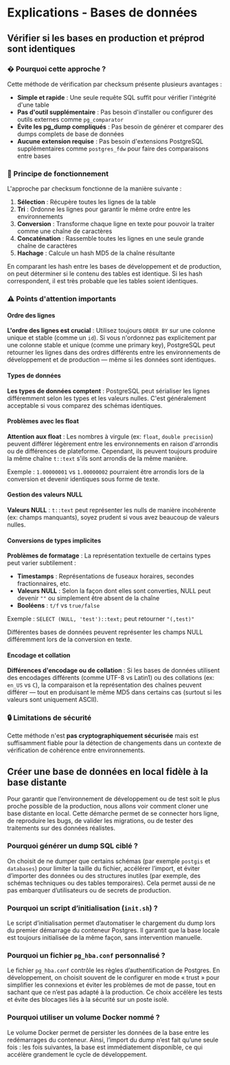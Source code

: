 # Explications - Bases de données

## Vérifier si les bases en production et préprod sont identiques

### � Pourquoi cette approche ?

Cette méthode de vérification par checksum présente plusieurs avantages :

- **Simple et rapide** : Une seule requête SQL suffit pour vérifier l'intégrité d'une table
- **Pas d'outil supplémentaire** : Pas besoin d'installer ou configurer des outils externes comme `pg_comparator`
- **Évite les pg_dump compliqués** : Pas besoin de générer et comparer des dumps complets de base de données
- **Aucune extension requise** : Pas besoin d'extensions PostgreSQL supplémentaires comme `postgres_fdw` pour faire des comparaisons entre bases

### 🧠 Principe de fonctionnement

L'approche par checksum fonctionne de la manière suivante :

1. **Sélection** : Récupère toutes les lignes de la table
2. **Tri** : Ordonne les lignes pour garantir le même ordre entre les environnements
3. **Conversion** : Transforme chaque ligne en texte pour pouvoir la traiter comme une chaîne de caractères
4. **Concaténation** : Rassemble toutes les lignes en une seule grande chaîne de caractères
5. **Hachage** : Calcule un hash MD5 de la chaîne résultante

En comparant les hash entre les bases de développement et de production, on peut déterminer si le contenu des tables est identique. Si les hash correspondent, il est très probable que les tables soient identiques.

### ⚠️ Points d'attention importants

#### Ordre des lignes
**L'ordre des lignes est crucial** : Utilisez toujours `ORDER BY` sur une colonne unique et stable (comme un `id`). Si vous n'ordonnez pas explicitement par une colonne stable et unique (comme une primary key), PostgreSQL peut retourner les lignes dans des ordres différents entre les environnements de développement et de production — même si les données sont identiques.

#### Types de données
**Les types de données comptent** : PostgreSQL peut sérialiser les lignes différemment selon les types et les valeurs nulles. C'est généralement acceptable si vous comparez des schémas identiques.

#### Problèmes avec les float
**Attention aux float** : Les nombres à virgule (ex: `float`, `double precision`) peuvent différer légèrement entre les environnements en raison d'arrondis ou de différences de plateforme. Cependant, ils peuvent toujours produire la même chaîne `t::text` s'ils sont arrondis de la même manière.

Exemple : `1.00000001` vs `1.00000002` pourraient être arrondis lors de la conversion et devenir identiques sous forme de texte.

#### Gestion des valeurs NULL
**Valeurs NULL** : `t::text` peut représenter les nulls de manière incohérente (ex: champs manquants), soyez prudent si vous avez beaucoup de valeurs nulles.

#### Conversions de types implicites
**Problèmes de formatage** : La représentation textuelle de certains types peut varier subtilement :

- **Timestamps** : Représentations de fuseaux horaires, secondes fractionnaires, etc.
- **Valeurs NULL** : Selon la façon dont elles sont converties, NULL peut devenir `""` ou simplement être absent de la chaîne
- **Booléens** : `t/f` vs `true/false`

Exemple : `SELECT (NULL, 'test')::text;` peut retourner `"(,test)"`

Différentes bases de données peuvent représenter les champs NULL différemment lors de la conversion en texte.

#### Encodage et collation
**Différences d'encodage ou de collation** : Si les bases de données utilisent des encodages différents (comme UTF-8 vs Latin1) ou des collations (ex: `en_US` vs `C`), la comparaison et la représentation des chaînes peuvent différer — tout en produisant le même MD5 dans certains cas (surtout si les valeurs sont uniquement ASCII).

### 🔒 Limitations de sécurité

Cette méthode n'est **pas cryptographiquement sécurisée** mais est suffisamment fiable pour la détection de changements dans un contexte de vérification de cohérence entre environnements.


## Créer une base de données en local fidèle à la base distante

Pour garantir que l’environnement de développement ou de test soit le plus proche possible de la production, nous allons voir comment cloner une base distante en local. Cette démarche permet de se connecter hors ligne, de reproduire les bugs, de valider les migrations, ou de tester des traitements sur des données réalistes.

### Pourquoi générer un dump SQL ciblé ?

On choisit de ne dumper que certains schémas (par exemple `postgis` et `databases`) pour limiter la taille du fichier, accélérer l’import, et éviter d’importer des données ou des structures inutiles (par exemple, des schémas techniques ou des tables temporaires). Cela permet aussi de ne pas embarquer d’utilisateurs ou de secrets de production.

### Pourquoi un script d’initialisation (`init.sh`) ?

Le script d’initialisation permet d’automatiser le chargement du dump lors du premier démarrage du conteneur Postgres. Il garantit que la base locale est toujours initialisée de la même façon, sans intervention manuelle.

### Pourquoi un fichier `pg_hba.conf` personnalisé ?

Le fichier `pg_hba.conf` contrôle les règles d’authentification de Postgres. En développement, on choisit souvent de le configurer en mode « trust » pour simplifier les connexions et éviter les problèmes de mot de passe, tout en sachant que ce n’est pas adapté à la production. Ce choix accélère les tests et évite des blocages liés à la sécurité sur un poste isolé.

### Pourquoi utiliser un volume Docker nommé ?

Le volume Docker permet de persister les données de la base entre les redémarrages du conteneur. Ainsi, l’import du dump n’est fait qu’une seule fois : les fois suivantes, la base est immédiatement disponible, ce qui accélère grandement le cycle de développement.
